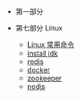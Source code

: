 


* 第一部分



* 第七部分 Linux
	- [Linux 常用命令](chapter_linux/command.md)
	- [install jdk](chapter_linux/jak.md)
	- [redis](chapter_linux/redis.md)
	- [docker](chapter_linux/dock.md)
	- [zookeeper](chapter_linux/zookeeper.md)
	- [nodjs](chapter_linux/nodejs.md)

